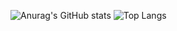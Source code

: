 ![Anurag's GitHub stats](https://github-readme-stats.vercel.app/api?username=dmbaev&theme=shadow_green&show_icons=true&hide_border=true)
![Top Langs](https://github-readme-stats.vercel.app/api/top-langs/?username=dmbaevtheme=shadow_green&hide_border=true)
